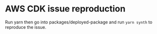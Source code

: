 # AWS CDK issue reproduction

Run yarn then go into packages/deployed-package and run `yarn synth` to reproduce the issue.